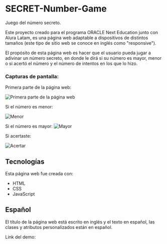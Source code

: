 # SECRET-Number-Game
Juego del número secreto.

Este proyecto creado para el programa ORACLE Next Education junto con Alura Latam, es una página web adaptable a dispositivos de distintos tamaños (este tipo de sitio web se conoce en inglés como "responsive"). 

El propósito de esta página web es hacer que el usuario pueda jugar a adivinar un número secreto, en donde le dirá si su número es mayor, menor o si acertó el número y el número de intentos en los que lo hizo.

### Capturas de pantalla:

Primera parte de la página web:

![Primera parte de la página web](img/secret-number-game-main.png) 

Si el número es menor:

![Menor](img/secret-number-game-menor.png)

Si el número es mayor:
![Mayor](img/secret-number-game-mayor.png)

Si acertaste:

![Acertar](img/secret-number-game-acertaste.png)

## Tecnologías

Esta página web fue creada con:

* HTML
* CSS
* JavaScript 


## Español

El título de la página web está escrito en inglés y el texto en español, las clases y atributos personalizados están en español.

Link del demo:





